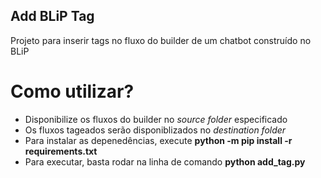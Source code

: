 ## Add BLiP Tag

Projeto para inserir tags no fluxo do builder de um chatbot construído no BLiP

# Como utilizar?

- Disponibilize os fluxos do builder no *source folder* especificado 
- Os fluxos tageados serão disponiblizados no *destination folder*
- Para instalar as depenedências, execute **python -m pip install -r requirements.txt**
- Para executar, basta rodar na linha de comando **python add_tag.py**